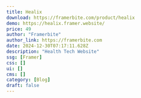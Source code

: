 ```yaml
---
title: Healix
download: https://framerbite.com/product/healix
demo: https://healix.framer.website/
price: 49
author: "Framerbite"
author_link: https://framerbite.com
date: 2024-12-30T07:17:11.628Z
description: "Health Tech Website"
ssg: [Framer]
css: []
ui: []
cms: []
category: [Blog]
draft: false
---
```

